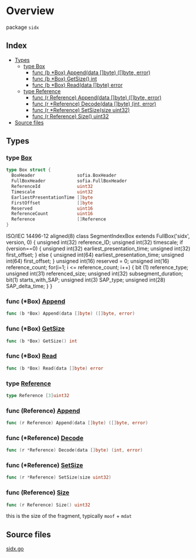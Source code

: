 # Overview

package `sidx`

## Index

- [Types](#types)
  - [type Box](#type-box)
    - [func (b \*Box) Append(data []byte) ([]byte, error)](#func-box-append)
    - [func (b \*Box) GetSize() int](#func-box-getsize)
    - [func (b \*Box) Read(data []byte) error](#func-box-read)
  - [type Reference](#type-reference)
    - [func (r Reference) Append(data []byte) ([]byte, error)](#func-reference-append)
    - [func (r \*Reference) Decode(data []byte) (int, error)](#func-reference-decode)
    - [func (r \*Reference) SetSize(size uint32)](#func-reference-setsize)
    - [func (r Reference) Size() uint32](#func-reference-size)
- [Source files](#source-files)

## Types

### type [Box](./sidx.go#L66)

```go
type Box struct {
  BoxHeader                sofia.BoxHeader
  FullBoxHeader            sofia.FullBoxHeader
  ReferenceId              uint32
  Timescale                uint32
  EarliestPresentationTime []byte
  FirstOffset              []byte
  Reserved                 uint16
  ReferenceCount           uint16
  Reference                []Reference
}
```

ISO/IEC 14496-12
  aligned(8) class SegmentIndexBox extends FullBox('sidx', version, 0) {
     unsigned int(32) reference_ID;
     unsigned int(32) timescale;
     if (version==0) {
        unsigned int(32) earliest_presentation_time;
        unsigned int(32) first_offset;
     } else {
        unsigned int(64) earliest_presentation_time;
        unsigned int(64) first_offset;
     }
     unsigned int(16) reserved = 0;
     unsigned int(16) reference_count;
     for(i=1; i <= reference_count; i++) {
        bit (1) reference_type;
        unsigned int(31) referenced_size;
        unsigned int(32) subsegment_duration;
        bit(1) starts_with_SAP;
        unsigned int(3) SAP_type;
        unsigned int(28) SAP_delta_time;
     }
  }

### func (\*Box) [Append](./sidx.go#L20)

```go
func (b *Box) Append(data []byte) ([]byte, error)
```

### func (\*Box) [GetSize](./sidx.go#L8)

```go
func (b *Box) GetSize() int
```

### func (\*Box) [Read](./sidx.go#L78)

```go
func (b *Box) Read(data []byte) error
```

### type [Reference](./sidx.go#L130)

```go
type Reference [3]uint32
```

### func (Reference) [Append](./sidx.go#L132)

```go
func (r Reference) Append(data []byte) ([]byte, error)
```

### func (\*Reference) [Decode](./sidx.go#L136)

```go
func (r *Reference) Decode(data []byte) (int, error)
```

### func (\*Reference) [SetSize](./sidx.go#L125)

```go
func (r *Reference) SetSize(size uint32)
```

### func (Reference) [Size](./sidx.go#L145)

```go
func (r Reference) Size() uint32
```

this is the size of the fragment, typically `moof` + `mdat`

## Source files

[sidx.go](./sidx.go)
